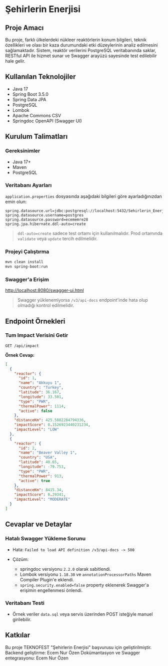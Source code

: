 # Şehirlerin Enerjisi

## Proje Amacı

Bu proje, farklı ülkelerdeki nükleer reaktörlerin konum bilgileri, teknik özellikleri ve olası bir kaza durumundaki etki düzeylerinin analiz edilmesini sağlamaktadır. Sistem, reaktör verilerini PostgreSQL veritabanında saklar, RESTful API ile hizmet sunar ve Swagger arayüzü sayesinde test edilebilir hale gelir.

## Kullanılan Teknolojiler

* Java 17
* Spring Boot 3.5.0
* Spring Data JPA
* PostgreSQL
* Lombok
* Apache Commons CSV
* Springdoc OpenAPI (Swagger UI)

## Kurulum Talimatları

### Gereksinimler

* Java 17+
* Maven
* PostgreSQL

### Veritabanı Ayarları

`application.properties` dosyasında aşağıdaki bilgileri göre ayarladığınızdan emin olun:

```properties
spring.datasource.url=jdbc:postgresql://localhost:5432/Sehirlerin_Enerjisi
spring.datasource.username=postgres
spring.datasource.password=ecememre28
spring.jpa.hibernate.ddl-auto=create
```

> `ddl-auto=create` sadece test ortamı için kullanılmalıdır. Prod ortamında `validate` veya `update` tercih edilmelidir.

### Projeyi Çalıştırma

```bash
mvn clean install
mvn spring-boot:run
```

### Swagger'a Erişim

[http://localhost:8080/swagger-ui.html](http://localhost:8080/swagger-ui.html)

> Swagger yüklenemiyorsa `/v3/api-docs` endpoint'inde hata olup olmadığı kontrol edilmelidir.

## Endpoint Örnekleri

### Tum Impact Verisini Getir

```
GET /api/impact
```

**Örnek Cevap:**

```json
[
  {
    "reactor": {
      "id": 1,
      "name": "Akkuyu 1",
      "country": "Turkey",
      "latitude": 36.167,
      "longitude": 33.501,
      "type": "PWR",
      "thermalPower": 1114,
      "active": false
    },
    "distanceKm": 425.5882284794336,
    "impactScore": 0.1526923440231234,
    "impactLevel": "LOW"
  },
  {
    "reactor": {
      "id": 2,
      "name": "Beaver Valley 1",
      "country": "USA",
      "latitude": 40.65,
      "longitude": -79.753,
      "type": "PWR",
      "thermalPower": 913,
      "active": true
    },
    "distanceKm": 8415.34,
    "impactScore": 0.29341,
    "impactLevel": "MODERATE"
  }
]
```

## Cevaplar ve Detaylar

### Hatalı Swagger Yükleme Sorunu

* Hata: `Failed to load API definition /v3/api-docs -> 500`
* Çözüm:

  * springdoc versiyonu `2.2.0` olarak sabitlendi.
  * Lombok versiyonu `1.18.30` ve `annotationProcessorPaths` Maven Compiler Plugin'e eklendi.
  * `spring.security.enabled=false` property eklenerek Swagger'a erişimin engellenmesi önlendi.

### Veritabanı Testi

* Örnek veriler `data.sql` veya servis üzerinden POST isteğiyle manuel girilebilir.

## Katkılar

Bu proje TEKNOFEST "Şehirlerin Enerjisi" başvurusu için geliştirilmiştir.
Backend geliştirme: Ecem Nur Özen
Dokümantasyon ve Swagger entegrasyonu: Ecem Nur Özen
